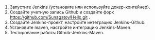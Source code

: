 1) Запустите Jenkins (установите или используйте докер-контейнер).
2) Создайте учетную запись Github и создайте форк https://github.com/Sunagatov/Hello.git .
3) Создайте Jenkins-проект, настройте интеграцию Jenkins-Github.
4) Установите maven, настройте интеграцию Jenkins-Maven.
5) Тестирование работы Github-Jenkins-Maven.
